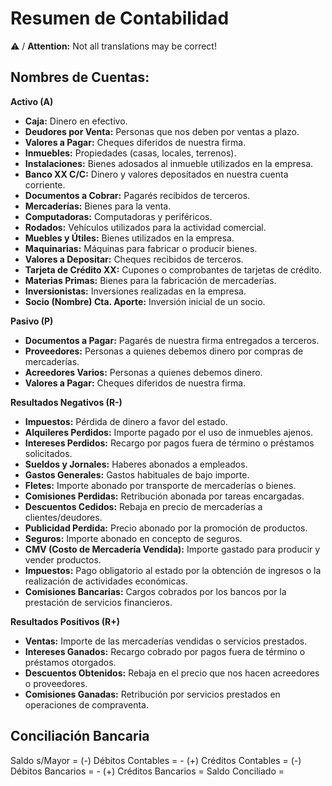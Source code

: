 # Resumen de Contabilidad
⚠️ / **Attention:** Not all translations may be correct!
## Nombres de Cuentas:

**Activo (A)**

* **Caja:** Dinero en efectivo.
* **Deudores por Venta:** Personas que nos deben por ventas a plazo.
* **Valores a Pagar:** Cheques diferidos de nuestra firma.
* **Inmuebles:** Propiedades (casas, locales, terrenos).
* **Instalaciones:** Bienes adosados al inmueble utilizados en la empresa.
* **Banco XX C/C:** Dinero y valores depositados en nuestra cuenta corriente.
* **Documentos a Cobrar:** Pagarés recibidos de terceros.
* **Mercaderías:** Bienes para la venta.
* **Computadoras:** Computadoras y periféricos.
* **Rodados:** Vehículos utilizados para la actividad comercial.
* **Muebles y Útiles:** Bienes utilizados en la empresa.
* **Maquinarias:** Máquinas para fabricar o producir bienes.
* **Valores a Depositar:** Cheques recibidos de terceros.
* **Tarjeta de Crédito XX:** Cupones o comprobantes de tarjetas de crédito.
* **Materias Primas:** Bienes para la fabricación de mercaderías.
* **Inversionistas:** Inversiones realizadas en la empresa.
* **Socio (Nombre) Cta. Aporte:** Inversión inicial de un socio.

**Pasivo (P)**

* **Documentos a Pagar:** Pagarés de nuestra firma entregados a terceros.
* **Proveedores:** Personas a quienes debemos dinero por compras de mercaderías.
* **Acreedores Varios:** Personas a quienes debemos dinero.
* **Valores a Pagar:** Cheques diferidos de nuestra firma.

**Resultados Negativos (R-)**

* **Impuestos:** Pérdida de dinero a favor del estado.
* **Alquileres Perdidos:** Importe pagado por el uso de inmuebles ajenos.
* **Intereses Perdidos:** Recargo por pagos fuera de término o préstamos solicitados.
* **Sueldos y Jornales:** Haberes abonados a empleados.
* **Gastos Generales:** Gastos habituales de bajo importe.
* **Fletes:** Importe abonado por transporte de mercaderías o bienes.
* **Comisiones Perdidas:** Retribución abonada por tareas encargadas.
* **Descuentos Cedidos:** Rebaja en precio de mercaderías a clientes/deudores.
* **Publicidad Perdida:** Precio abonado por la promoción de productos.
* **Seguros:** Importe abonado en concepto de seguros.
* **CMV (Costo de Mercadería Vendida):** Importe gastado para producir y vender productos.
* **Impuestos:** Pago obligatorio al estado por la obtención de ingresos o la realización de actividades económicas.
* **Comisiones Bancarias:** Cargos cobrados por los bancos por la prestación de servicios financieros.

**Resultados Positivos (R+)**

* **Ventas:** Importe de las mercaderías vendidas o servicios prestados.
* **Intereses Ganados:** Recargo cobrado por pagos fuera de término o préstamos otorgados.
* **Descuentos Obtenidos:** Rebaja en el precio que nos hacen acreedores o proveedores.
* **Comisiones Ganadas:** Retribución por servicios prestados en operaciones de compraventa.

## Conciliación Bancaria

Saldo s/Mayor = 
(-) Débitos Contables = -
(+) Créditos Contables = 
(-) Débitos Bancarios = -
(+) Créditos Bancarios = 
Saldo Conciliado = 